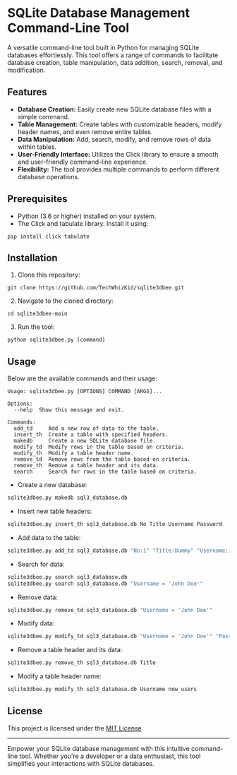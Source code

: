 # SQLite Database Management Command-Line Tool

A versatile command-line tool built in Python for managing SQLite databases effortlessly. This tool offers a range of commands to facilitate database creation, table manipulation, data addition, search, removal, and modification.

## Features

- **Database Creation:** Easily create new SQLite database files with a simple command.
- **Table Management:** Create tables with customizable headers, modify header names, and even remove entire tables.
- **Data Manipulation:** Add, search, modify, and remove rows of data within tables.
- **User-Friendly Interface:** Utilizes the Click library to ensure a smooth and user-friendly command-line experience.
- **Flexibility:** The tool provides multiple commands to perform different database operations.

## Prerequisites

- Python (3.6 or higher) installed on your system.
- The Click and tabulate library. Install it using:

```
pip install click tabulate
```

## Installation

1. Clone this repository:

```
git clone https://github.com/TechWhizKid/sqlite3dbee.git
```

2. Navigate to the cloned directory:

```
cd sqlite3dbee-main
```

3. Run the tool:

```
python sqlite3dbee.py [command]
```

## Usage

Below are the available commands and their usage:

```batch
Usage: sqlite3dbee.py [OPTIONS] COMMAND [ARGS]...

Options:
  --help  Show this message and exit.

Commands:
  add_td     Add a new row of data to the table.
  insert_th  Create a table with specified headers.
  makedb     Create a new SQLite database file.
  modify_td  Modify rows in the table based on criteria.
  modify_th  Modify a table header name.
  remove_td  Remove rows from the table based on criteria.
  remove_th  Remove a table header and its data.
  search     Search for rows in the table based on criteria.
```

- Create a new database:

```py
sqlite3dbee.py makedb sql3_database.db
```

- Insert new table headers:

```py
sqlite3dbee.py insert_th sql3_database.db No Title Username Password
```

- Add data to the table:

```py
sqlite3dbee.py add_td sql3_database.db "No:1" "Title:Dummy" "Username:John Doe" "Password:StrongDummyPasswd"
```

- Search for data:

```py
sqlite3dbee.py search sql3_database.db
sqlite3dbee.py search sql3_database.db "Username = 'John Doe'"
```

- Remove data:

```py
sqlite3dbee.py remove_td sql3_database.db "Username = 'John Doe'"
```

- Modify data:

```py
sqlite3dbee.py modify_td sql3_database.db "Username = 'John Doe'" "Password='NewVeryStrongPasswd'"
```

- Remove a table header and its data:

```py
sqlite3dbee.py remove_th sql3_database.db Title
```

- Modify a table header name:

```py
sqlite3dbee.py modify_th sql3_database.db Username new_users
```

## License

This project is licensed under the [MIT License](https://github.com/TechWhizKid/sqlite3dbee/blob/main/LICENSE)

---

Empower your SQLite database management with this intuitive command-line tool. Whether you're a developer or a data enthusiast, this tool simplifies your interactions with SQLite databases.
